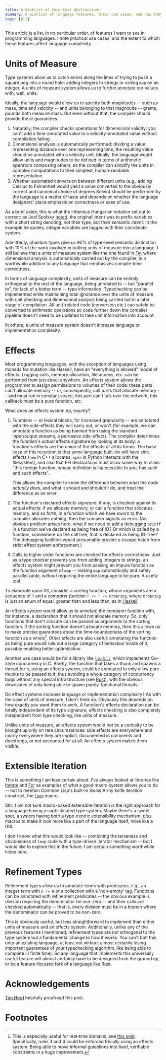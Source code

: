 ```yaml
---
title: A Wishlist of Zero-Cost Abstractions
summary: A wishlist of language features, their use cases, and how they affect language complexity.
tags: [plt]
---
```


This article is a list, in no particular order, of features I want to see in
programming languages. I note practical use cases, and the extent to which these
features affect language complexity.

# Units of Measure

Type systems allow us to catch errors along the lines of trying to push a square
peg into a round hole: adding integers to strings or calling `map` on an
integer. A units of measure system allows us to further annotate our values
with, well, units.

Ideally, the language would allow us to specify both magnitudes -- such as mass,
time and velocity -- and units belonging to that magnitude -- grams, pounds both
measure mass. But even without that, the compiler should provide these
guarantees:

1. Naturally, the compiler checks operations for dimensional validity: you can't
   add a time-annotated value to a velocity-annotated value without compilation
   failing.
2. Dimensional analysis is automatically performed: dividing a value
   representing distance over one representing time, the resulting value should
   be annotated with a velocity unit. Ideally, the language would allow units
   and magnitudes to be defined in terms of arithmetic operators composing
   others, so the compiler can simplify the units in complex computations to
   their simplest, human-readable representation.
3. Whether automated conversion between different units (e.g., adding Celsius to
   Fahrenheit would yield a value converted to the obviously correct and
   canonical choice of degrees Kelvin) should be performed by the language is a
   matter of taste and depends on whether the language designers' place emphasis
   on correctness or ease of use.

As a brief aside, this is what the infamous Hungarian notation set out to
correct: as Joel Spolsky [noted][hungarian], the original intent was to prefix
variables with a short string denoting, not their type, but their _semantic
intent_. In the example he quotes, integer variables are tagged with their
coordinate system.

Admittedly, phantom types give us 90% of type-level semantic distinction with
10% of the work involved in bolting units of measure into a language. I still
believe that a units of measure system like the one found in [F#][fsharp], where
dimensional analysis is automatically carried out by the compiler, is a
worthwhile addition to any language that emphasizes compile-time correctness.

In terms of language complexity, units of measure can be entirely orthogonal to
the rest of the language, being unrelated to -- but "parallel to", for lack of a
better term -- type information. Typechecking can be implemented while
maintaining total ignorance over the units of measure, with unit checking and
dimensional analysis being carried out in a later stage of compilation. All
unit-related code (conversion etc.) can safely be converted to arithmetic
operations so code further down the compiler pipeline doesn't need to be updated
to take unit information into account.

In others, a units of measure system doesn't increase language or implementation
complexity.

# Effects

Most programming languages, with the exception of languages using monads for
mutation like Haskell, have an "everything is allowed" model of effects. Logging
calls, memory allocation, file access, etc. can be performed from just about
anywhere. An effects system allows the programmer to assign permissions to
volumes of their code: these parts can't allocate memory -- or, consequently,
call parts that allocate memory -- and must run in constant space, this part
can't talk over the network, this callback must be a pure function, etc.

What does an effects system do, exactly?

1. Functions -- or lexical blocks, for increased granularity -- are annotated
   with the side-effects they will carry out, or won't (for example, we can
   annotate a function as being banned from using the standard input/output
   streams, a pervasive side-effect). The compiler determines the function's
   _actual_ effects signature by looking at its body: a function's effects are
   the union of the effects of all its forms. The base case of this recursion is
   that some language built-ins will have side effects (`new` in C++ allocates,
   `open` in Python interacts with the filesystem), and also that FFI
   declarations must allow some way to claim "this foreign function, whose
   definition is inaccessible to you, has such and such effects".

   This allows the compiler to know the difference between what the code
   _actually does_, and what it should and shouldn't do, and treat the
   difference as an error.
2. The function's declared effects signature, if any, is checked against its
   actual effects: if we allocate memory, or call a function that allocates
   memory, and so forth, in a function which we have sworn to the compiler
   allocates nothing, then the compiler signals an error. (An obvious problem
   arises here: what if we need to add a debugging `printf` in a function we've
   declared as being free of IO? Or which is called by a function, somewhere up
   the call tree, that is declared as being IO-free? The debugging facilities
   would presumably provide a escape hatch from strict effect system
   enforcement.)
3. Calls to higher order functions are checked for effects-correctness. Just as
   a type checker prevents you from adding integers to strings, an effects
   system might prevent you from passing an impure function as the function
   argument of `map` -- making `map` automatically and safely parallelizable,
   _without_ requiring the entire language to be pure. A useful tool.

To elaborate upon #3, consider a sorting function, whose arguments are a
sequence of `T` and a _comparer function_ `T -> T -> Ordering`, where `Ordering`
is just an enum of equal, greater than and less than, as
in [Haskell][haskell-ord].

An effects system would allow us to annotate the comparer function with, for
instance, a declaration that it should not allocate memory. So, only functions
that don't allocate can be passed as arguments to the sorting function. If the
sorting function doesn't allocate memory, then this allows us to make precise
guarantees about the time-boundedness of the sorting function as a
whole[^real-time]. Other effects are also useful: annotating the function as
being pure would rule out a large category of behaviour inside of it, possibly
enabling better optimization.

Another use case would be for a library like [`libdill`][libdill], which implements
Go-style concurrency in C. Briefly, the function that takes a thunk and spawns a
thread for it, using an effects system, could be annotated to only allow pure
thunks to be passed to it, thus avoiding a whole category of concurrency bugs
without any special infrastructure (see [Rust][rust]), with the obvious downsides of
only being able to spawn purely-functional threads.

Do effect systems increase language or implementation complexity? As with the
case of units of measure, I don't think so. Obviously this depends on how
exactly you want them to work. A function's effects declaration can be totally
independent of its type signature, effects checking is also completely
independent from type checking, like units of measure.

Unlike units of measure, an effects system would not be a curiosity to be
brought up only on rare circumstances: side effects are everywhere and nearly
everywhere they are implicit, documented in comments and docstrings, or not
accounted for at all. An effects system makes them visible.

# Extensible Iteration

This is something I am less certain about. I've always looked at libraries
like [Iterate][iterate] and [For][for] as examples of what a good macro system
allows you to do -- not to mention Common Lisp's built-in Swiss Army knife
iteration construct, the [`loop`][loop] macro.

Still, I am not sure macro-based extensible iteration is the right approach for
a language having a sophisticated type system. Maybe there's a sweet spot, a
system having both a type-centric extensibility mechanism, _plus_ macros to make
it look more like a part of the language itself, more like a DSL.

I don't know what this would look like -- combining the terseness and
obviousness of `loop` code with a type-driven iterator mechanism -- but I would
like to explore this in the future. I am certain something worthwhile hides
here.

# Refinement Types

Refinement types allow us to annotate terms with predicates, e.g., an integer
term with `n != 0` or a collection with a 'non-empty' tag. Functions can be
annotated with refinement predicates -- the obvious example is division
requiring the denominator be non-zero -- and their calls are checked
automatically -- that is, every division must be in a branch where the
denominator can be proved to be non-zero.

This is obviously useful, but less straightforward to implement than either
units of measure and an effects system. Additionally, unlike any of the previous
features I mentioned, refinement types are not orthogonal to the type system but
a fundamental change to how it works. You can't bolt this onto an existing
language, at least not without almost certainly losing important guarantees of
your typechecking algorithm, like being able to complete in finite time). So any
language that implements this universally useful feature will almost certainly
have to be designed from the ground up, or be a feature-focused fork of a
language like Rust.

# Acknowledgements

[Tim Herd][eqdw] helpfully proofread this post.

# Footnotes

[^real-time]:
    This is especially useful for real-time domains,
    see [this post][audio-realtime]. Specifically, rules 3 and 4 could be
    enforced trivially using an effects system. Being able to move informal
    guidelines into hard, verifiable constraints in a _huge_ improvement.

[hungarian]: https://www.joelonsoftware.com/2005/05/11/making-wrong-code-look-wrong/
[fsharp]: https://docs.microsoft.com/en-us/dotnet/articles/fsharp/language-reference/units-of-measure

[audio-realtime]: http://atastypixel.com/blog/four-common-mistakes-in-audio-development/

[haskell-ord]: https://hackage.haskell.org/package/base-4.9.0.0/docs/Data-Ord.html#t:Ordering
[libdill]: http://libdill.org/
[rust]: https://www.rust-lang.org/en-US/

[iterate]: https://common-lisp.net/project/iterate/
[for]: https://shinmera.github.io/for/
[loop]: http://www.lispworks.com/documentation/lw51/CLHS/Body/m_loop.htm

[eqdw]: http://eqdw.net/
